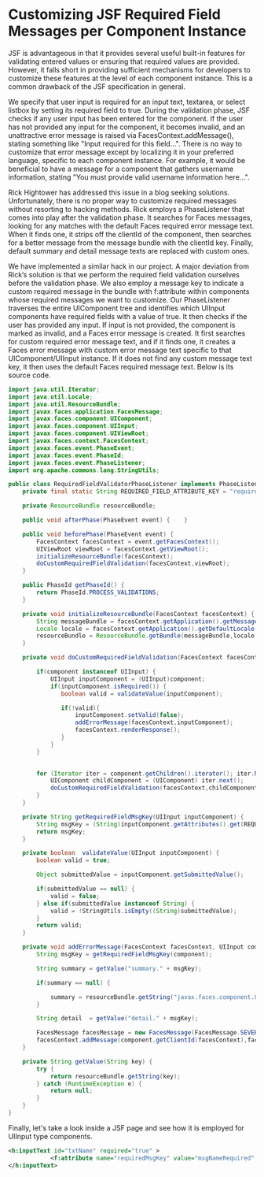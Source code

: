 # Customizing JSF Required Field Messages per Component Instance
JSF is advantageous in that it provides several useful built-in features for validating entered values or ensuring that 
required values are provided. However, it falls short in providing sufficient mechanisms for developers to customize 
these features at the level of each component instance. This is a common drawback of the JSF specification in general.

We specify that user input is required for an input text, textarea, or select listbox by setting its required field to 
true. During the validation phase, JSF checks if any user input has been entered for the component. If the user has not 
provided any input for the component, it becomes invalid, and an unattractive error message is raised via 
FacesContext.addMessage(), stating something like "Input required for this field...". There is no way to customize that 
error message except by localizing it in your preferred language, specific to each component instance. For example, it 
would be beneficial to have a message for a component that gathers username information, stating "You must provide valid 
username information here...".

Rick Hightower has addressed this issue in a blog seeking solutions. Unfortunately, there is no proper way to customize 
required messages without resorting to hacking methods. Rick employs a PhaseListener that comes into play after the 
validation phase. It searches for Faces messages, looking for any matches with the default Faces required error message 
text. When it finds one, it strips off the clientId of the component, then searches for a better message from the message 
bundle with the clientId key. Finally, default summary and detail message texts are replaced with custom ones.

We have implemented a similar hack in our project. A major deviation from Rick’s solution is that we perform the required 
field validation ourselves before the validation phase. We also employ a message key to indicate a custom required message 
in the bundle with f:attribute within components whose required messages we want to customize. Our PhaseListener traverses 
the entire UIComponent tree and identifies which UIInput components have required fields with a value of true. It then 
checks if the user has provided any input. If input is not provided, the component is marked as invalid, and a Faces 
error message is created. It first searches for custom required error message text, and if it finds one, it creates a 
Faces error message with custom error message text specific to that UIComponent/UIInput instance. If it does not find 
any custom message text key, it then uses the default Faces required message text. Below is its source code.
```java
import java.util.Iterator;
import java.util.Locale;
import java.util.ResourceBundle;
import javax.faces.application.FacesMessage;
import javax.faces.component.UIComponent;
import javax.faces.component.UIInput;
import javax.faces.component.UIViewRoot;
import javax.faces.context.FacesContext;
import javax.faces.event.PhaseEvent;
import javax.faces.event.PhaseId;
import javax.faces.event.PhaseListener;
import org.apache.commons.lang.StringUtils;

public class RequiredFieldValidatorPhaseListener implements PhaseListener {
    private final static String REQUIRED_FIELD_ATTRIBUTE_KEY = "requiredMsgKey";

    private ResourceBundle resourceBundle;

    public void afterPhase(PhaseEvent event) {    }

    public void beforePhase(PhaseEvent event) {
        FacesContext facesContext = event.getFacesContext();
        UIViewRoot viewRoot = facesContext.getViewRoot();
        initializeResourceBundle(facesContext);
        doCustomRequiredFieldValidation(facesContext,viewRoot);
    }

    public PhaseId getPhaseId() {
        return PhaseId.PROCESS_VALIDATIONS;
    }

    private void initializeResourceBundle(FacesContext facesContext) {
        String messageBundle = facesContext.getApplication().getMessageBundle();
        Locale locale = facesContext.getApplication().getDefaultLocale();
        resourceBundle = ResourceBundle.getBundle(messageBundle,locale);
    }

    private void doCustomRequiredFieldValidation(FacesContext facesContext, UIComponent component) {

        if(component instanceof UIInput) {
            UIInput inputComponent = (UIInput)component;
            if(inputComponent.isRequired()) {
               boolean valid = validateValue(inputComponent);

               if(!valid){
                   inputComponent.setValid(false);
                   addErrorMessage(facesContext,inputComponent);
                   facesContext.renderResponse();
               }
            }
        }  

       
        for (Iterator iter = component.getChildren().iterator(); iter.hasNext();) {
            UIComponent childComponent = (UIComponent) iter.next();
            doCustomRequiredFieldValidation(facesContext,childComponent);
        }
    }

    private String getRequiredFieldMsgKey(UIInput inputComponent) {
        String msgKey = (String)inputComponent.getAttributes().get(REQUIRED_FIELD_ATTRIBUTE_KEY);
        return msgKey;
    }

    private boolean  validateValue(UIInput inputComponent) {
        boolean valid = true;

        Object submittedValue = inputComponent.getSubmittedValue();

        if(submittedValue == null) {
            valid = false;
        } else if(submittedValue instanceof String) {
            valid = !StringUtils.isEmpty((String)submittedValue);
        }
        return valid;
    }

    private void addErrorMessage(FacesContext facesContext, UIInput component) {
        String msgKey = getRequiredFieldMsgKey(component);

        String summary = getValue("summary." + msgKey);

        if(summary == null) {

            summary = resourceBundle.getString("javax.faces.component.UIInput.REQUIRED");
        }

        String detail  = getValue("detail." + msgKey);

        FacesMessage facesMessage = new FacesMessage(FacesMessage.SEVERITY_FATAL,summary,detail);
        facesContext.addMessage(component.getClientId(facesContext),facesMessage);
    }

    private String getValue(String key) {
        try {
            return resourceBundle.getString(key);
        } catch (RuntimeException e) {
            return null;
        }
    }
}
```
Finally, let's take a look inside a JSF page and see how it is employed for UIInput type components.
```xml
<h:inputText id="txtName" required="true" >
            <f:attribute name="requiredMsgKey" value="msgNameRequired" />
</h:inputText>
```
